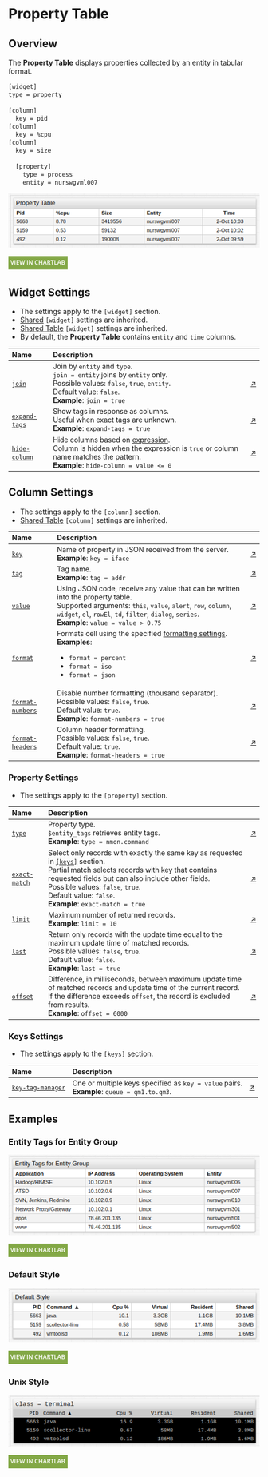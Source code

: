# Property Table

## Overview

The **Property Table** displays properties collected by an entity in tabular format.

```ls
[widget]
type = property

[column]
  key = pid
[column]
  key = %cpu
[column]
  key = size

  [property]
    type = process
    entity = nurswgvml007
```

![](./images/property-table.png)

[![](../../images/button.png)](https://apps.axibase.com/chartlab/a0e3a687)

## Widget Settings

* The settings apply to the `[widget]` section.
* [Shared](../shared/README.md#widget-settings) `[widget]` settings are inherited.
* [Shared Table](../shared-table/README.md#widget-settings) `[widget]` settings are inherited.
* By default, the **Property Table** contains `entity` and `time` columns.

Name | Description | &nbsp;
:--|:--|:--
<a name="join"></a>[`join`](#join)|Join by `entity` and `type`.<br>`join = entity` joins by `entity` only.<br>Possible values: `false`, `true`, `entity`.<br>Default value: `false`.<br>**Example**: `join = true`|[↗](https://apps.axibase.com/chartlab/1e6027a6)
<a name="expand-tags"></a>[`expand-tags`](#expand-tags)|Show tags in response as columns.<br>Useful when exact tags are unknown.<br>**Example**: `expand-tags = true`|[↗](https://apps.axibase.com/chartlab/298d0d57)
<a name="hide-column"></a>[`hide-column`](#hide-column)|Hide columns based on [expression](https://axibase.com/docs/atsd/api/meta/expression.html).<br>Column is hidden when the expression is `true` or column name matches the pattern.<br>**Example**: `hide-column = value <= 0`|[↗](https://apps.axibase.com/chartlab/2272c72b)

## Column Settings

* The settings apply to the `[column]` section.
* [Shared Table](../shared-table/README.md#column-settings) `[column]` settings are inherited.

Name | Description | &nbsp;
:--|:--|:--
<a name="key"></a>[`key`](#key)|Name of property in JSON received from the server.<br>**Example**: `key = iface`|[↗](https://apps.axibase.com/chartlab/77456eec)
<a name="tag"></a>[`tag`](#tag)|Tag name.<br>**Example**: `tag = addr`|[↗](https://apps.axibase.com/chartlab/f5077d6c)
<a name="value"></a>[`value`](#value)|Using JSON code, receive any value that can be written into the property table.<br>Supported arguments: `this`, `value`, `alert`, `row`, `column`, `widget`, `el`, `rowEl`, `td`, `filter`, `dialog`, `series`.<br>**Example**: `value = value > 0.75`|[↗](https://apps.axibase.com/chartlab/3db5b3b6)
<a name="format"></a>[`format`](#format)|Formats cell using the specified [formatting settings](../../syntax/format-settings.md).<br>**Examples**:<ul><li>`format = percent`<li>`format = iso`<li>`format = json`</ul>|[↗](https://apps.axibase.com/chartlab/60f38f69)
<a name="format-numbers"></a>[`format-numbers`](#format-numbers)|Disable number formatting (thousand separator).<br>Possible values: `false`, `true`.<br>Default value: `true`.<br>**Example**: `format-numbers = true`|[↗](https://apps.axibase.com/chartlab/a0bbeb23)
<a name="format-headers"></a>[`format-headers`](#format-headers)|Column header formatting.<br>Possible values: `false`, `true`.<br>Default value: `true`.<br>**Example**: `format-headers = true`|[↗](https://apps.axibase.com/chartlab/62618861)

### Property Settings

* The settings apply to the `[property]` section.

Name | Description | &nbsp;
:--|:--|:--
<a name="type"></a>[`type`](#type)|Property type.<br>`$entity_tags` retrieves entity tags.<br>**Example**: `type = nmon.command`| [↗](https://apps.axibase.com/chartlab/f5686991)
<a name="exact-match"></a>[`exact-match`](#exact-match)|Select only records with exactly the same key as requested in [`[keys]`](#keys-settings) section.<br>Partial match selects records with key that contains requested fields but can also include other fields.<br>Possible values: `false`, `true`.<br>Default value: `false`.<br>**Example**: `exact-match = true`|[↗](https://apps.axibase.com/chartlab/0be4101c)
<a name="limit"></a>[`limit`](#limit)|Maximum number of returned records.<br>**Example**: `limit = 10`|[↗](https://apps.axibase.com/chartlab/fb651274)
<a name="last"></a>[`last`](#last)|Return only records with the update time equal to the maximum update time of matched records.<br>Possible values: `false`, `true`.<br>Default value: `false`.<br>**Example**: `last = true`|[↗](https://apps.axibase.com/chartlab/da112ba6)
<a name="offset"></a>[`offset`](#offset)|Difference, in milliseconds, between maximum update time of matched records and update time of the current record.<br>If the difference exceeds `offset`, the record is excluded from results.<br>**Example**: `offset = 6000`|[↗](https://apps.axibase.com/chartlab/4efa6cc8)

### Keys Settings

* The settings apply to the `[keys]` section.

Name | Description | &nbsp;
:--|:--|:--
<a name="key-tag-manager"></a>[`key-tag-manager`](#key-tag-manager)|One or multiple keys specified as `key = value` pairs.<br>**Example**: `queue = qm1.to.qm3`.| [↗](https://apps.axibase.com/chartlab/74add0d7)

## Examples

### Entity Tags for Entity Group

![](./images/entity-tags-for-entity-groups.png)

[![](../../images/button.png)](https://apps.axibase.com/chartlab/09255557)

### Default Style

![](./images/default-style.png)

[![](../../images/button.png)](https://apps.axibase.com/chartlab/fc06d6f0)

### Unix Style

![](./images/class-terminal.png)

[![](../../images/button.png)](https://apps.axibase.com/chartlab/a1b538a8)
